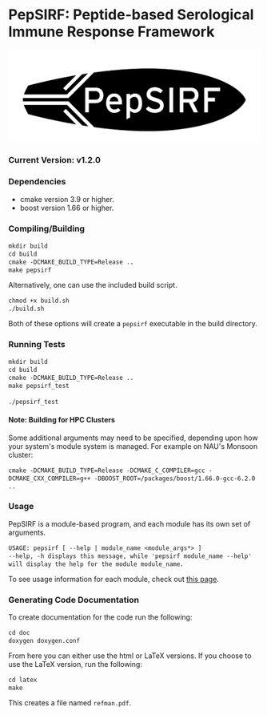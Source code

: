 # PepSIRF: Peptide-based Serological Immune Response Framework  

<img src="./img/logo.png" alt="Your image title" width="1024"/>


### Current Version: v1.2.0

### Dependencies
- cmake version 3.9 or higher.
- boost version 1.66 or higher.

### Compiling/Building 
```
mkdir build
cd build
cmake -DCMAKE_BUILD_TYPE=Release ..
make pepsirf
```

Alternatively, one can use the included build script.
```
chmod +x build.sh
./build.sh
```
Both of these options will create a ```pepsirf``` executable in the build directory.

### Running Tests
```
mkdir build
cd build
cmake -DCMAKE_BUILD_TYPE=Release ..
make pepsirf_test

./pepsirf_test
```
#### Note: Building for HPC Clusters
Some additional arguments may need to be specified, depending upon how your system's
module system is managed. For example on NAU's Monsoon cluster:
```
cmake -DCMAKE_BUILD_TYPE=Release -DCMAKE_C_COMPILER=gcc -DCMAKE_CXX_COMPILER=g++ -DBOOST_ROOT=/packages/boost/1.66.0-gcc-6.2.0 ..
```

### Usage
PepSIRF is a module-based program, and each module has its own set of arguments. 
```
USAGE: pepsirf [ --help | module_name <module_args*> ] 
--help, -h displays this message, while 'pepsirf module_name --help' will display the help for the module module_name.
```
To see usage information for each module, check out [this page](doc/module_readme).

### Generating Code Documentation
To create documentation for the code run the following:
```
cd doc
doxygen doxygen.conf
```
From here you can either use the html or LaTeX versions.
If you choose to use the LaTeX version, run the following:
```
cd latex
make
```
This creates a file named ```refman.pdf```.
